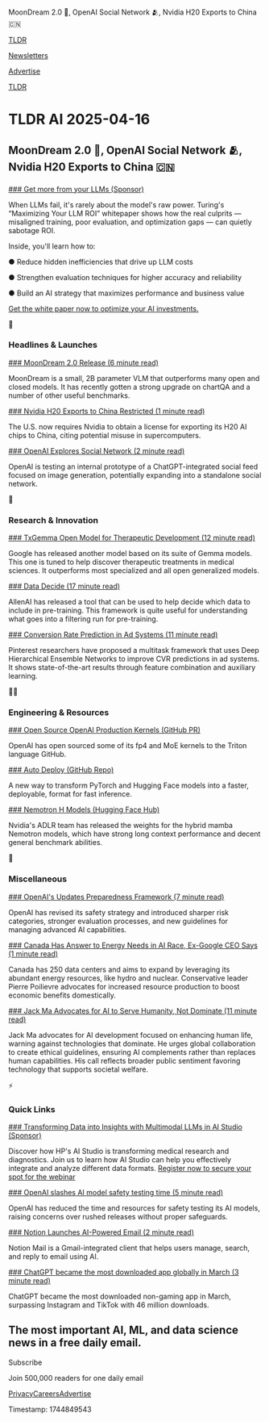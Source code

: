 MoonDream 2.0 🌝, OpenAI Social Network 🫂, Nvidia H20 Exports to China 🇨🇳

[TLDR](/)

[Newsletters](/newsletters)

[Advertise](https://advertise.tldr.tech/)

[TLDR](/)

# TLDR AI 2025-04-16

## MoonDream 2.0 🌝, OpenAI Social Network 🫂, Nvidia H20 Exports to China 🇨🇳

### 

[### Get more from your LLMs (Sponsor)](https://go.turing.com/resources/maximizing-llm-roi?utm_source=tldr&amp;utm_medium=syndicate&amp;utm_campaign=20250416_TLDR_customer&amp;utm_content=llm-roi-whitepaper&amp;utm_term=)

When LLMs fail, it's rarely about the model's raw power. Turing's “Maximizing Your LLM ROI” whitepaper shows how the real culprits — misaligned training, poor evaluation, and optimization gaps — can quietly sabotage ROI.

Inside, you'll learn how to:

● Reduce hidden inefficiencies that drive up LLM costs

● Strengthen evaluation techniques for higher accuracy and reliability

● Build an AI strategy that maximizes performance and business value

[Get the white paper now to optimize your AI investments.](https://go.turing.com/resources/maximizing-llm-roi?utm_source=tldr&utm_medium=syndicate&utm_campaign=20250416_TLDR_customer&utm_content=llm-roi-whitepaper&utm_term=)

🚀

### Headlines & Launches

[### MoonDream 2.0 Release (6 minute read)](https://moondream.ai/blog/moondream-2025-04-14-release?utm_source=tldrai)

MoonDream is a small, 2B parameter VLM that outperforms many open and closed models. It has recently gotten a strong upgrade on chartQA and a number of other useful benchmarks.

[### Nvidia H20 Exports to China Restricted (1 minute read)](https://techcrunch.com/2025/04/15/nvidia-h20-chip-exports-hit-with-license-requirement-by-us-government/?utm_source=tldrai)

The U.S. now requires Nvidia to obtain a license for exporting its H20 AI chips to China, citing potential misuse in supercomputers.

[### OpenAI Explores Social Network (2 minute read)](https://www.theverge.com/openai/648130/openai-social-network-x-competitor?utm_source=tldrai)

OpenAI is testing an internal prototype of a ChatGPT-integrated social feed focused on image generation, potentially expanding into a standalone social network.

🧠

### Research & Innovation

[### TxGemma Open Model for Therapeutic Development (12 minute read)](https://developers.googleblog.com/en/introducing-txgemma-open-models-improving-therapeutics-development/?utm_source=tldrai)

Google has released another model based on its suite of Gemma models. This one is tuned to help discover therapeutic treatments in medical sciences. It outperforms most specialized and all open generalized models.

[### Data Decide (17 minute read)](https://allenai.org/blog/datadecide?utm_source=tldrai)

AllenAI has released a tool that can be used to help decide which data to include in pre-training. This framework is quite useful for understanding what goes into a filtering run for pre-training.

[### Conversion Rate Prediction in Ad Systems (11 minute read)](https://arxiv.org/abs/2504.08169?utm_source=tldrai)

Pinterest researchers have proposed a multitask framework that uses Deep Hierarchical Ensemble Networks to improve CVR predictions in ad systems. It shows state-of-the-art results through feature combination and auxiliary learning.

👨‍💻

### Engineering & Resources

[### Open Source OpenAI Production Kernels (GitHub PR)](https://github.com/triton-lang/triton/pull/6429?utm_source=tldrai)

OpenAI has open sourced some of its fp4 and MoE kernels to the Triton language GitHub.

[### Auto Deploy (GitHub Repo)](https://github.com/NVIDIA/TensorRT-LLM/tree/main/examples/auto_deploy?utm_source=tldrai)

A new way to transform PyTorch and Hugging Face models into a faster, deployable, format for fast inference.

[### Nemotron H Models (Hugging Face Hub)](https://huggingface.co/nvidia/Nemotron-H-8B-Base-8K?utm_source=tldrai)

Nvidia's ADLR team has released the weights for the hybrid mamba Nemotron models, which have strong long context performance and decent general benchmark abilities.

🎁

### Miscellaneous

[### OpenAI's Updates Preparedness Framework (7 minute read)](https://openai.com/index/updating-our-preparedness-framework/?utm_source=tldrai)

OpenAI has revised its safety strategy and introduced sharper risk categories, stronger evaluation processes, and new guidelines for managing advanced AI capabilities.

[### Canada Has Answer to Energy Needs in AI Race, Ex-Google CEO Says (1 minute read)](https://financialpost.com/pmn/business-pmn/canada-has-answer-to-energy-needs-in-ai-race-ex-google-ceo-says?utm_source=tldrai)

Canada has 250 data centers and aims to expand by leveraging its abundant energy resources, like hydro and nuclear. Conservative leader Pierre Poilievre advocates for increased resource production to boost economic benefits domestically.

[### Jack Ma Advocates for AI to Serve Humanity, Not Dominate (11 minute read)](https://opentools.ai/news/jack-ma-advocates-for-ai-to-serve-humanity-not-dominate?utm_source=tldrai)

Jack Ma advocates for AI development focused on enhancing human life, warning against technologies that dominate. He urges global collaboration to create ethical guidelines, ensuring AI complements rather than replaces human capabilities. His call reflects broader public sentiment favoring technology that supports societal welfare.

⚡️

### Quick Links

[### Transforming Data into Insights with Multimodal LLMs in AI Studio (Sponsor)](https://reinvent.hp.com/ai-studio-apr24?utm_source=tldrai)

Discover how HP's AI Studio is transforming medical research and diagnostics. Join us to learn how AI Studio can help you effectively integrate and analyze different data formats. [Register now to secure your spot for the webinar](https://reinvent.hp.com/ai-studio-apr24)

[### OpenAI slashes AI model safety testing time (5 minute read)](https://www.ft.com/content/8253b66e-ade7-4d1f-993b-2d0779c7e7d8?utm_source=tldrai)

OpenAI has reduced the time and resources for safety testing its AI models, raising concerns over rushed releases without proper safeguards.

[### Notion Launches AI-Powered Email (2 minute read)](https://www.notion.com/product/mail?utm_source=tldrai)

Notion Mail is a Gmail-integrated client that helps users manage, search, and reply to email using AI.

[### ChatGPT became the most downloaded app globally in March (3 minute read)](https://techcrunch.com/2025/04/11/chatgpt-became-the-most-downloaded-app-globally-in-march?utm_source=tldrai)

ChatGPT became the most downloaded non-gaming app in March, surpassing Instagram and TikTok with 46 million downloads.

## The most important AI, ML, and data science news in a free daily email.

Subscribe

Join 500,000 readers for one daily email

[Privacy](/privacy)[Careers](https://jobs.ashbyhq.com/tldr.tech)[Advertise](/ai/advertise)

Timestamp: 1744849543
